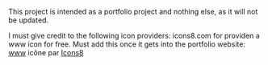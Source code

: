This project is intended as a portfolio project and nothing else, as it will not be updated.

I must give credit to the following icon providers:
icons8.com for providen a www icon for free.
Must add this once it gets into the portfolio website: <a target="_blank" href="https://icons8.com/icon/1349/domaine">www</a> icône par <a target="_blank" href="https://icons8.com">Icons8</a>
